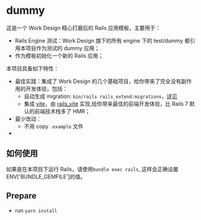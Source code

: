 # dummy

这是一个 Work Design 精心打磨后的 Rails 应用模板，主要用于：
* Rails Engine 测试：Work Design 旗下的所有 engine 下的 test/dummy 都引用本项目作为测试的 dummy 应用；
* 作为模板初始化一个新的 Rails 应用；

本项目具备如下特性：
* 最佳实践：集成了 Work Design 的几个基础项目，给你带来了完全没有副作用的开发体验，包括：
  * 自动生成 migration: `bin/rails rails_extend:migrations`，[详见]()
  * 集成 [vite](https://github.com/vitejs/vite)，由 [rails_vite](https://github.com/work-design/rails_vite) 实现,给你带来最佳的前端开发体验，比 Rails 7 默认的前端技术栈多了 HMR；
* 最少改动：
  * 不用 copy `.example` 文件
* 

## 如何使用
如果是在本项目下运行 Rails，请使用`bundle exec rails`, 这样会正确设置ENV['BUNDLE_GEMFILE']的值。



## Prepare
* run `yarn install`


